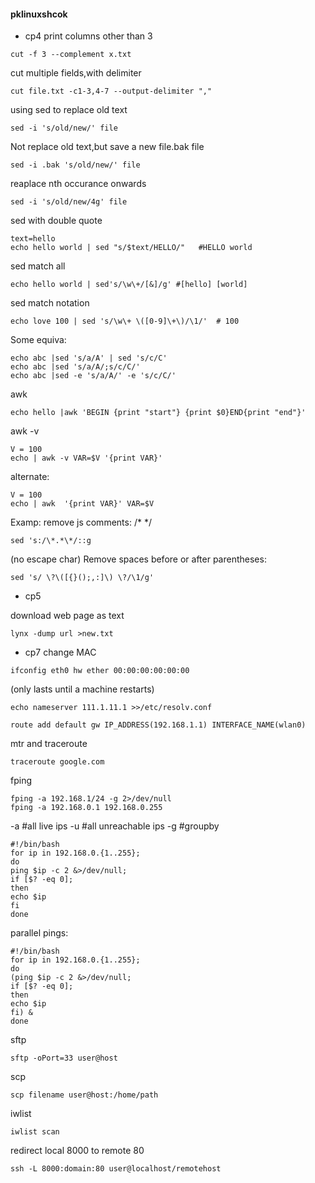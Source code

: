 #### pklinuxshcok
- cp4
print columns other than 3
```
cut -f 3 --complement x.txt
```
cut multiple fields,with delimiter
```
cut file.txt -c1-3,4-7 --output-delimiter ","
```
using sed to replace old text
```
sed -i 's/old/new/' file
```
Not replace old text,but save a new file.bak file
```
sed -i .bak 's/old/new/' file
```
reaplace nth occurance onwards
```
sed -i 's/old/new/4g' file
```
sed with double quote
```
text=hello
echo hello world | sed "s/$text/HELLO/"   #HELLO world
```
sed match all
```
echo hello world | sed's/\w\+/[&]/g' #[hello] [world]
```
sed match notation
```
echo love 100 | sed 's/\w\+ \([0-9]\+\)/\1/'  # 100
```
Some equiva:
```
echo abc |sed 's/a/A' | sed 's/c/C'
echo abc |sed 's/a/A/;s/c/C/'
echo abc |sed -e 's/a/A/' -e 's/c/C/'
```
awk
```
echo hello |awk 'BEGIN {print "start"} {print $0}END{print "end"}'
```
awk -v
```
V = 100
echo | awk -v VAR=$V '{print VAR}'
```
alternate:
```
V = 100
echo | awk  '{print VAR}' VAR=$V
```


Examp:
remove js comments: /* */
```
sed 's:/\*.*\*/::g
```
(no escape char)
Remove spaces before or after parentheses:
```
sed 's/ \?\([{}();,:]\) \?/\1/g'
```

- cp5

download web page as text
```
lynx -dump url >new.txt
```




- cp7
change MAC
```
ifconfig eth0 hw ether 00:00:00:00:00:00
```
(only lasts until a machine restarts)
```
echo nameserver 111.1.11.1 >>/etc/resolv.conf
```
```
route add default gw IP_ADDRESS(192.168.1.1) INTERFACE_NAME(wlan0)
```

mtr and traceroute
```
traceroute google.com
```

fping
```
fping -a 192.168.1/24 -g 2>/dev/null
fping -a 192.168.0.1 192.168.0.255
```
-a   #all live ips
-u   #all unreachable ips
-g   #groupby

```
#!/bin/bash
for ip in 192.168.0.{1..255};
do
ping $ip -c 2 &>/dev/null;
if [$? -eq 0];
then
echo $ip
fi
done
```
parallel pings:
```
#!/bin/bash
for ip in 192.168.0.{1..255};
do
(ping $ip -c 2 &>/dev/null;
if [$? -eq 0];
then
echo $ip
fi) &
done
```
sftp
```
sftp -oPort=33 user@host
```
scp
```
scp filename user@host:/home/path
```

iwlist
```
iwlist scan
```

redirect local 8000 to remote 80
```
ssh -L 8000:domain:80 user@localhost/remotehost
```
